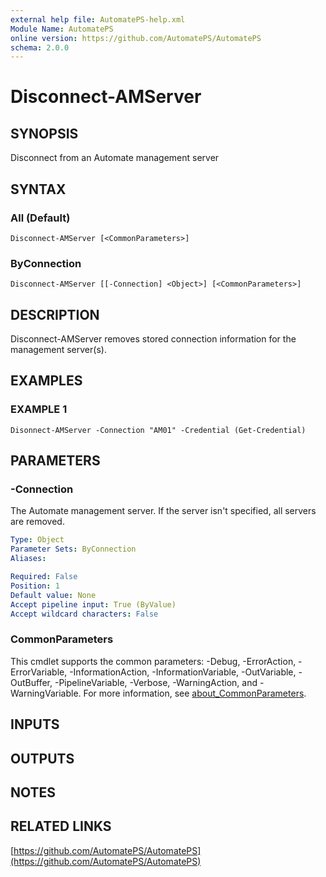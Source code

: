 ```yaml
---
external help file: AutomatePS-help.xml
Module Name: AutomatePS
online version: https://github.com/AutomatePS/AutomatePS
schema: 2.0.0
---
```


# Disconnect-AMServer

## SYNOPSIS
Disconnect from an Automate management server

## SYNTAX

### All (Default)
```
Disconnect-AMServer [<CommonParameters>]
```

### ByConnection
```
Disconnect-AMServer [[-Connection] <Object>] [<CommonParameters>]
```

## DESCRIPTION
Disconnect-AMServer removes stored connection information for the management server(s).

## EXAMPLES

### EXAMPLE 1
```
Disonnect-AMServer -Connection "AM01" -Credential (Get-Credential)
```

## PARAMETERS

### -Connection
The Automate management server.
If the server isn't specified, all servers are removed.

```yaml
Type: Object
Parameter Sets: ByConnection
Aliases:

Required: False
Position: 1
Default value: None
Accept pipeline input: True (ByValue)
Accept wildcard characters: False
```

### CommonParameters
This cmdlet supports the common parameters: -Debug, -ErrorAction, -ErrorVariable, -InformationAction, -InformationVariable, -OutVariable, -OutBuffer, -PipelineVariable, -Verbose, -WarningAction, and -WarningVariable. For more information, see [about_CommonParameters](http://go.microsoft.com/fwlink/?LinkID=113216).

## INPUTS

## OUTPUTS

## NOTES

## RELATED LINKS

[https://github.com/AutomatePS/AutomatePS](https://github.com/AutomatePS/AutomatePS)


